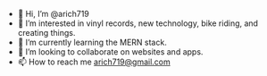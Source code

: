 - 👋 Hi, I’m @arich719
- 👀 I’m interested in vinyl records, new technology, bike riding, and creating things. 
- 🌱 I’m currently learning the MERN stack. 
- 💞️ I’m looking to collaborate on websites and apps.
- 📫 How to reach me arich719@gmail.com

<!---
arich719/arich719 is a ✨ special ✨ repository because its `README.md` (this file) appears on your GitHub profile.
You can click the Preview link to take a look at your changes.
--->

